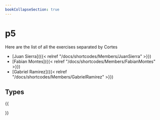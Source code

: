 ```yaml
---
bookCollapseSection: true
---
```


# p5

Here are the list of all the exercises separated by Cortes
- [Juan Sierra]({{< relref "/docs/shortcodes/Members/JuanSierra" >}})
- [Fabian Montes]({{< relref "/docs/shortcodes/Members/FabianMontes" >}})
- [Gabriel Ramirez]({{< relref "/docs/shortcodes/Members/GabrielRamirez" >}})

## Types

{{<section>}}
